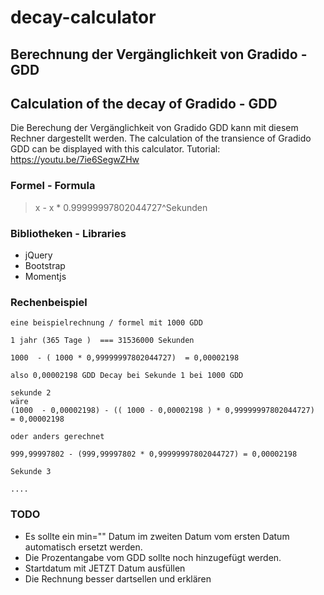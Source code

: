 # decay-calculator
## Berechnung der Vergänglichkeit von Gradido - GDD
## Calculation of the decay of Gradido - GDD

Die Berechung der Vergänglichkeit von Gradido GDD kann mit diesem Rechner dargestellt werden.
The calculation of the transience of Gradido GDD can be displayed with this calculator.
Tutorial: https://youtu.be/7ie6SegwZHw



### Formel - Formula

> x - x * 0.99999997802044727^Sekunden



### Bibliotheken - Libraries

- jQuery
- Bootstrap
- Momentjs


### Rechenbeispiel

```
eine beispielrechnung / formel mit 1000 GDD

1 jahr (365 Tage )  === 31536000 Sekunden

1000  - ( 1000 * 0,99999997802044727)  = 0,00002198

also 0,00002198 GDD Decay bei Sekunde 1 bei 1000 GDD

sekunde 2 
wäre 
(1000  - 0,00002198) - (( 1000 - 0,00002198 ) * 0,99999997802044727)  = 0,00002198

oder anders gerechnet 

999,99997802 - (999,99997802 * 0,99999997802044727) = 0,00002198

Sekunde 3 

.... 

```



### TODO 

- Es sollte ein min="" Datum im zweiten Datum vom ersten Datum automatisch ersetzt werden. 
- Die Prozentangabe vom GDD sollte noch hinzugefügt werden. 
- Startdatum mit JETZT Datum ausfüllen 
- Die Rechnung besser dartsellen und erklären 
